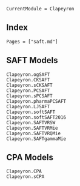 ```@meta
CurrentModule = Clapeyron
```

## Index

```@index
Pages = ["saft.md"]
```

## SAFT Models

```@docs
Clapeyron.ogSAFT
Clapeyron.CKSAFT
Clapeyron.sCKSAFT
Clapeyron.PCSAFT
Clapeyron.sPCSAFT
Clapeyron.pharmaPCSAFT
Clapeyron.LJSAFT
Clapeyron.softSAFT
Clapeyron.softSAFT2016
Clapeyron.SAFTVRSW
Clapeyron.SAFTVRMie
Clapeyron.SAFTVRQMie
Clapeyron.SAFTgammaMie
```

## CPA Models

```@docs
Clapeyron.CPA
Clapeyron.sCPA
```